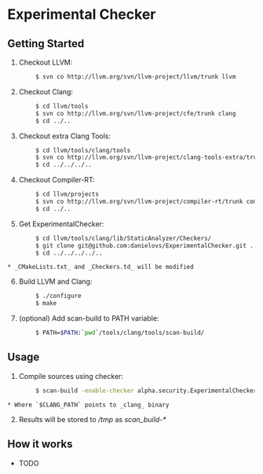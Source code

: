 # Experimental Checker

## Getting Started
1. Checkout LLVM:
```sh
		$ svn co http://llvm.org/svn/llvm-project/llvm/trunk llvm
```
2. Checkout Clang:
```sh
		$ cd llvm/tools
		$ svn co http://llvm.org/svn/llvm-project/cfe/trunk clang
		$ cd ../..
```
3. Checkout extra Clang Tools:
```sh
		$ cd llvm/tools/clang/tools
		$ svn co http://llvm.org/svn/llvm-project/clang-tools-extra/trunk extra
		$ cd ../../../..
```
4. Checkout Compiler-RT:
```sh
		$ cd llvm/projects
		$ svn co http://llvm.org/svn/llvm-project/compiler-rt/trunk compiler-rt
		$ cd ../..
```
5. Get ExperimentalChecker:
```sh
		$ cd llvm/tools/clang/lib/StaticAnalyzer/Checkers/
		$ git clone git@github.com:danielovs/ExperimentalChecker.git .
		$ cd ../../../../..
```
	* _CMakeLists.txt_ and _Checkers.td_ will be modified
6. Build LLVM and Clang:
```sh
		$ ./configure
		$ make
```
7. (optional) Add scan-build to PATH variable:
```sh
		$ PATH=$PATH:`pwd`/tools/clang/tools/scan-build/
```
## Usage
1. Compile sources using checker:
```sh
		$ scan-build -enable-checker alpha.security.ExperimentalChecker --use-analyzer $CLANG_PATH make
```
	* Where `$CLANG_PATH` points to _clang_ binary
2. Results will be stored to _/tmp_ as _scan_build-*_

## How it works

* TODO
